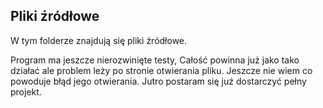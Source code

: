 ## Pliki źródłowe
W tym folderze znajdują się pliki źródłowe.

Program ma jeszcze nierozwinięte testy, Całość powinna już jako tako działać ale problem leży po stronie otwierania pliku. Jeszcze nie wiem co powoduje błąd jego otwierania. Jutro postaram się już dostarczyć pełny projekt.
